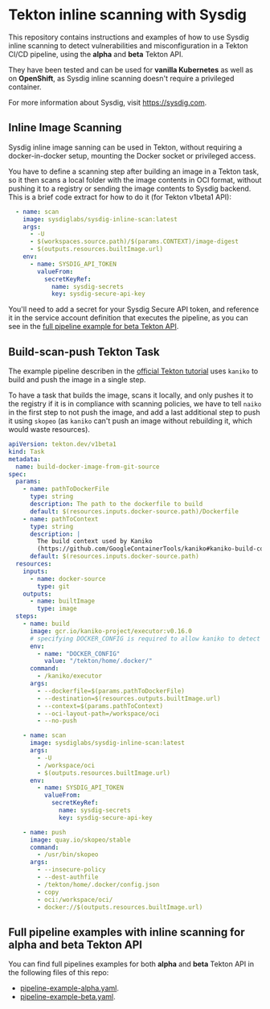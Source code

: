 # Tekton inline scanning with Sysdig

This repository contains instructions and examples of how to use Sysdig inline scanning to detect vulnerabilities and misconfiguration in a Tekton CI/CD pipeline, using the **alpha** and **beta** Tekton API.

They have been tested and can be used for **vanilla Kubernetes** as well as on **OpenShift**, as Sysdig inline scanning doesn't require a privileged container.

For more information about Sysdig, visit https://sysdig.com.

## Inline Image Scanning

Sysdig inline image sanning can be used in Tekton, without requiring a docker-in-docker setup, mounting the Docker socket or privileged access.

You have to define a scanning step after building an image in a Tekton task, so it then scans a local folder with the image contents in OCI format, without pushing it to a registry or sending the image contents to Sysdig backend. This is a brief code extract for how to do it (for Tekton v1beta1 API):

```yaml
  - name: scan
    image: sysdiglabs/sysdig-inline-scan:latest
    args:
      - -U
      - $(workspaces.source.path)/$(params.CONTEXT)/image-digest
      - $(outputs.resources.builtImage.url)
    env:
      - name: SYSDIG_API_TOKEN
        valueFrom:
          secretKeyRef:
            name: sysdig-secrets
            key: sysdig-secure-api-key
```

You'll need to add a secret for your Sysdig Secure API token, and reference it in the service account definition that executes the pipeline, as you can see in the [full pipeline example for beta Tekton API](./beta/pipeline-example-beta).

## Build-scan-push Tekton Task

The example pipeline describen in the [official Tekton tutorial](https://github.com/tektoncd/pipeline/blob/master/docs/tutorial.md) uses `kaniko` to build and push the image in a single step. 

To have a task that builds the image, scans it locally, and only pushes it to the registry if it is in compliance with scanning policies, we have to tell `naiko` in the first step to not push the image, and add a last additional step to push it using `skopeo` (as `kaniko` can't push an image without rebuilding it, which would waste resources).

```yaml
apiVersion: tekton.dev/v1beta1
kind: Task
metadata:
  name: build-docker-image-from-git-source
spec:
  params:
    - name: pathToDockerFile
      type: string
      description: The path to the dockerfile to build
      default: $(resources.inputs.docker-source.path)/Dockerfile
    - name: pathToContext
      type: string
      description: |
        The build context used by Kaniko
        (https://github.com/GoogleContainerTools/kaniko#kaniko-build-contexts)
      default: $(resources.inputs.docker-source.path)
  resources:
    inputs:
      - name: docker-source
        type: git
    outputs:
      - name: builtImage
        type: image
  steps:
    - name: build
      image: gcr.io/kaniko-project/executor:v0.16.0
      # specifying DOCKER_CONFIG is required to allow kaniko to detect docker credential
      env:
        - name: "DOCKER_CONFIG"
          value: "/tekton/home/.docker/"
      command:
        - /kaniko/executor
      args:
        - --dockerfile=$(params.pathToDockerFile)
        - --destination=$(resources.outputs.builtImage.url)
        - --context=$(params.pathToContext)
        - --oci-layout-path=/workspace/oci
        - --no-push

    - name: scan
      image: sysdiglabs/sysdig-inline-scan:latest
      args:
        - -U
        - /workspace/oci
        - $(outputs.resources.builtImage.url)
      env:
        - name: SYSDIG_API_TOKEN
          valueFrom:
            secretKeyRef:
              name: sysdig-secrets
              key: sysdig-secure-api-key

    - name: push
      image: quay.io/skopeo/stable
      command:
        - /usr/bin/skopeo
      args:
        - --insecure-policy      
        - --dest-authfile
        - /tekton/home/.docker/config.json
        - copy
        - oci:/workspace/oci/
        - docker://$(outputs.resources.builtImage.url)
```

## Full pipeline examples with inline scanning for alpha and beta Tekton API

You can find full pipelines examples for both **alpha** and **beta** Tekton API in the following files of this repo:

* [pipeline-example-alpha.yaml](./alpha/pipeline-example-alpha.yaml).
* [pipeline-example-beta.yaml](./beta/pipeline-example-beta.yaml).

